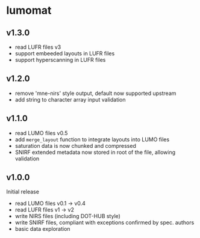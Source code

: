 # lumomat

## v1.3.0
 - read LUFR files v3
 - support embeeded layouts in LUFR files
 - support hyperscanning in LUFR files

## v1.2.0

- remove 'mne-nirs' style output, default now supported upstream
- add string to character array input validation

## v1.1.0

 - read LUMO files v0.5
 - add `merge_layout` function to integrate layouts into LUMO files
 - saturation data is now chunked and compressed
 - SNIRF extended metadata now stored in root of the file, allowing validation

## v1.0.0

Initial release
 - read LUMO files v0.1 -> v0.4
 - read LUFR files v1 -> v2
 - write NIRS files (including DOT-HUB style)
 - write SNIRF files, compliant with exceptions confirmed by spec. authors
 - basic data exploration




